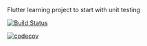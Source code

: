 Flutter learning project to start with unit testing

[![Build Status](https://app.bitrise.io/app/c8453cdfda18b30d/status.svg?token=BcEDNJV8TGAZwAnFLfV3uQ)](https://app.bitrise.io/app/c8453cdfda18b30d)

[![codecov](https://codecov.io/gh/jvalentik/quizzler-flutter/branch/master/graph/badge.svg)](https://codecov.io/gh/jvalentik/quizzler-flutter)
